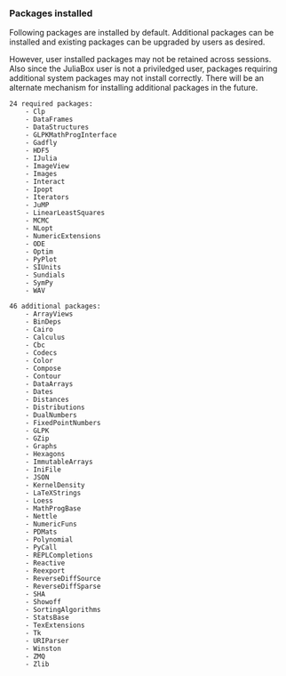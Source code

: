 ### Packages installed

Following packages are installed by default. Additional packages can be installed and existing packages can be upgraded by users as desired. 

However, user installed packages may not be retained across sessions. Also since the JuliaBox user is not a priviledged user, packages requiring additional system packages may not install correctly. There will be an alternate mechanism for installing additional packages in the future.

````
24 required packages:
    - Clp
    - DataFrames
    - DataStructures
    - GLPKMathProgInterface
    - Gadfly
    - HDF5
    - IJulia
    - ImageView
    - Images
    - Interact
    - Ipopt
    - Iterators
    - JuMP
    - LinearLeastSquares
    - MCMC
    - NLopt
    - NumericExtensions
    - ODE
    - Optim
    - PyPlot
    - SIUnits
    - Sundials
    - SymPy
    - WAV

46 additional packages:
    - ArrayViews
    - BinDeps
    - Cairo
    - Calculus
    - Cbc
    - Codecs
    - Color
    - Compose
    - Contour
    - DataArrays
    - Dates
    - Distances
    - Distributions
    - DualNumbers
    - FixedPointNumbers
    - GLPK
    - GZip
    - Graphs
    - Hexagons
    - ImmutableArrays
    - IniFile
    - JSON
    - KernelDensity
    - LaTeXStrings
    - Loess
    - MathProgBase
    - Nettle
    - NumericFuns
    - PDMats
    - Polynomial
    - PyCall
    - REPLCompletions
    - Reactive
    - Reexport
    - ReverseDiffSource
    - ReverseDiffSparse
    - SHA
    - Showoff
    - SortingAlgorithms
    - StatsBase
    - TexExtensions
    - Tk
    - URIParser
    - Winston
    - ZMQ
    - Zlib
````

